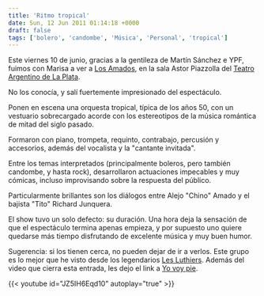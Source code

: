 ```yaml
---
title: 'Ritmo tropical'
date: Sun, 12 Jun 2011 01:14:18 +0000
draft: false
tags: ['bolero', 'candombe', 'Música', 'Personal', 'tropical']
---
```


Este viernes 10 de junio, gracias a la gentileza de Martín Sánchez e YPF, fuimos con Marisa a ver a [Los Amados](http://www.losamados.com.ar/), en la sala Astor Piazzolla del [Teatro Argentino de La Plata](http://www.teatroargentino.gba.gov.ar/). 

No los conocía, y salí fuertemente impresionado del espectáculo. 

Ponen en escena una orquesta tropical, típica de los años 50, con un vestuario sobrecargado acorde con los estereotipos de la música romántica de mitad del siglo pasado. 

Formaron con piano, trompeta, requinto, contrabajo, percusión y accesorios, además del vocalista y la "cantante invitada". 

Entre los temas interpretados (principalmente boleros, pero también candombe, y hasta rock), desarrollaron actuaciones impecables y muy cómicas, incluso improvisando sobre la respuesta del público. 

Particularmente brillantes son los diálogos entre Alejo "Chino" Amado y el bajista "Tito" Richard Junquera. 

El show tuvo un solo defecto: su duración. Una hora deja la sensación de que el espectáculo termina apenas empieza, y por supuesto uno quiere quedarse más tiempo disfrutando de excelente música y muy buen humor. 

Sugerencia: si los tienen cerca, no pueden dejar de ir a verlos. Este grupo es lo mejor que he visto desde los legendarios [Les Luthiers](http://www.lesluthiers.com/pag1.htm). Además del video que cierra esta entrada, les dejo el link a [Yo voy pie](http://www.youtube.com/watch?v=DfI8MplLToQ).

{{< youtube id="JZ5IH6Eqd10" autoplay="true" >}}

